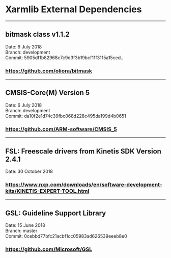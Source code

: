 # Xarmlib External Dependencies

---
## bitmask class v1.1.2
Date: 6 July 2018  
Branch: development  
Commit: 5905df1b82968c7c9d3f3b19bcf11f3115a15ced..
### https://github.com/oliora/bitmask

---
## CMSIS-Core(M) Version 5
Date: 6 July 2018  
Branch: development  
Commit: da10f2e1d74c39fbc068d228c495da199d4b0651  
### https://github.com/ARM-software/CMSIS_5

---
## FSL: Freescale drivers from Kinetis SDK Version 2.4.1
Date: 30 October 2018
### https://www.nxp.com/downloads/en/software-development-kits/KINETIS-EXPERT-TOOL.html

---
## GSL: Guideline Support Library
Date: 15 June 2018  
Branch: master  
Commit: 0cebbd77bfc21acbf1cc05983ad626539eeeb8e0  
### https://github.com/Microsoft/GSL
